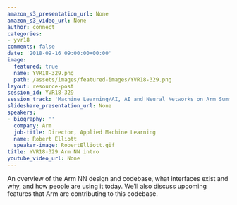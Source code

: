 ```yaml
---
amazon_s3_presentation_url: None
amazon_s3_video_url: None
author: connect
categories:
- yvr18
comments: false
date: '2018-09-16 09:00:00+00:00'
image:
  featured: true
  name: YVR18-329.png
  path: /assets/images/featured-images/YVR18-329.png
layout: resource-post
session_id: YVR18-329
session_track: 'Machine Learning/AI, AI and Neural Networks on Arm Summit '
slideshare_presentation_url: None
speakers:
- biography: ''
  company: Arm
  job-title: Director, Applied Machine Learning
  name: Robert Elliott
  speaker-image: RobertElliott.gif
title: YVR18-329 Arm NN intro
youtube_video_url: None
---
```


An overview of the Arm NN design and codebase, what interfaces exist and why, and how people are using it today. We’ll also discuss upcoming features that Arm are contributing to this codebase.